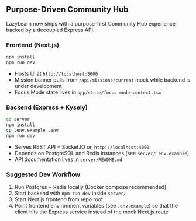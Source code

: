 ## Purpose-Driven Community Hub

LazyLearn now ships with a purpose-first Community Hub experience backed by a decoupled Express API.

### Frontend (Next.js)

```bash
npm install
npm run dev
```

- Hosts UI at `http://localhost:3000`
- Mission banner pulls from `/api/missions/current` mock while backend is under development
- Focus Mode state lives in `app/state/focus-mode-context.tsx`

### Backend (Express + Kysely)

```bash
cd server
npm install
cp .env.example .env
npm run dev
```

- Serves REST API + Socket.IO on `http://localhost:4000`
- Depends on PostgreSQL and Redis instances (see `server/.env.example`)
- API documentation lives in `server/README.md`

### Suggested Dev Workflow

1. Run Postgres + Redis locally (Docker compose recommended)
2. Start backend with `npm run dev` inside `server/`
3. Start Next.js frontend from repo root
4. Point frontend environment variables (see `.env.example`) so that the client hits the Express service instead of the mock Next.js route
